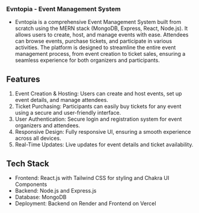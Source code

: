 ### Evntopia - Event Management System

- Evntopia is a comprehensive Event Management System built from scratch using the MERN stack (MongoDB, Express, React, Node.js). It allows users to create, host, and manage events with ease. Attendees can browse events, purchase tickets, and participate in various activities. The platform is designed to streamline the entire event management process, from event creation to ticket sales, ensuring a seamless experience for both organizers and participants.

## Features

1. Event Creation & Hosting: Users can create and host events, set up event details, and manage attendees.
2. Ticket Purchasing: Participants can easily buy tickets for any event using a secure and user-friendly interface.
3. User Authentication: Secure login and registration system for event organizers and attendees.
4. Responsive Design: Fully responsive UI, ensuring a smooth experience across all devices.
5. Real-Time Updates: Live updates for event details and ticket availability.

## Tech Stack

- Frontend: React.js with Tailwind CSS for styling and Chakra UI Components
- Backend: Node.js and Express.js
- Database: MongoDB
- Deployment: Backend on Render and Frontend on Vercel
